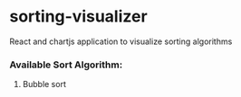# sorting-visualizer
React and chartjs application to visualize sorting algorithms  

### Available Sort Algorithm:

1. Bubble sort
